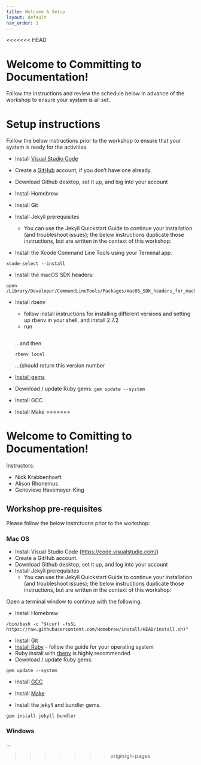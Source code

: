 ```yaml
---
title: Welcome & Setup
layout: default
nav_order: 1
---
```

<<<<<<< HEAD
# Welcome to Committing to Documentation!
Follow the instructions and review the schedule below in advance of the workshop to ensure your system is all set.

# Setup instructions
Follow the below instructions prior to the workshop to ensure that your system is ready for the activities.

* Install [Visual Studio Code](https://code.visualstudio.com/) 
* Create a [GitHub](http://github.com) account, if you don’t have one already.
* Download Github desktop, set it up, and log into your account
* Install Homebrew
* Install Git

* Install Jekyll prerequisites
  * You can use the Jekyll Quickstart Guide to continue your installation (and troubleshoot issues); the below instructions duplicate those instructions, but are written in the context of this workshop:

* Install the Xcode Command Line Tools using your Terminal app.
```
xcode-select --install
```

* Install the macOS SDK headers:
```
open /Library/Developer/CommandLineTools/Packages/macOS_SDK_headers_for_macOS_10.14.pkg
```

* Install rbenv
  * follow install instructions for installing different versions and setting up rbenv in your shell, and install 2.7.2
  * run 
  ```rbenv local 2.7.2
  ``` 
  ...and then 
  ```
  rbenv local
  ``` 
  ...(should return this version number
  
* [Install gems](https://github.com/rbenv/rbenv#installing-ruby-gems) 
* Download / update Ruby gems: ```gem update --system```
* Install GCC
* Install Make
=======

# Welcome to Comitting to Documentation!

Instructors:
* Nick Krabbenhoeft
* Alison Rhonemus
* Genevieve Havemeyer-King

## Workshop pre-requisites
Please follow the below instrctuons prior to the workshop:

### Mac OS
* Install Visual Studio Code (https://code.visualstudio.com/) 
* Create a GitHub account.
* Download Github desktop, set it up, and log into your account
* Install Jekyll prerequisites
  * You can use the Jekyll Quickstart Guide to continue your installation (and troubleshoot issues); the below instructions duplicate those instructions, but are written in the context of this workshop:

Open a terminal window to continue with the following. 

* Install Homebrew 
```
/bin/bash -c "$(curl -fsSL https://raw.githubusercontent.com/Homebrew/install/HEAD/install.sh)"
```
* Install Git
*  [Install Ruby](https://jekyllrb.com/docs/installation/#requirements) - follow the guide for your operating system
  * Ruby install with [rbenv](https://github.com/rbenv/rbenv) is highly recommended
* Download / update Ruby gems: 
```
gem update --system
```
* Install [GCC](https://gcc.gnu.org/install/)
* Install [Make](https://www.gnu.org/software/make/)


* Install the jekyll and bundler gems.
```
gem install jekyll bundler
```


### Windows
...



>>>>>>> origin/gh-pages
